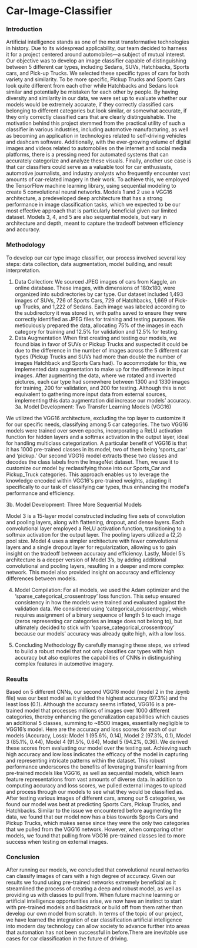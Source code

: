 # Car-Image-Classifier

### Introduction 


Artificial intelligence stands as one of the most transformative technologies in history. Due to its widespread applicability, our team decided to harness it for a project centered around automobiles—a subject of mutual interest. Our objective was to develop an image classifier capable of distinguishing between 5 different car types, including Sedans, SUVs, Hatchbacks, Sports cars, and Pick-up Trucks. We selected these specific types of cars for both variety and similarity. To be more specific, Pickup Trucks and Sports Cars look quite different from each other while Hatchbacks and Sedans look similar and potentially be mistaken for each other by people. By having diversity and similarity in our data, we were set up to evaluate whether our models would be extremely accurate, if they correctly classified cars belonging to different categories but look similar, or somewhat accurate, if they only correctly classified cars that are clearly distinguishable. The motivation behind this project stemmed from the practical utility of such a classifier in various industries, including automotive manufacturing, as well as becoming an application in technologies related to self-driving vehicles and dashcam software. Additionally, with the ever-growing volume of digital images and videos related to automobiles on the internet and social media platforms, there is a pressing need for automated systems that can accurately categorize and analyze these visuals. Finally, another use case is that car classifiers could serve as a valuable tool for car enthusiasts, automotive journalists, and industry analysts who frequently encounter vast amounts of car-related imagery in their work. To achieve this, we employed the TensorFlow machine learning library, using sequential modeling to create 5 convolutional neural networks. Models 1 and 2 use a VGG16 architecture, a predeveloped deep architecture that has a strong performance in image classification tasks, which we expected to be our most effective approach that is particularly beneficial given our limited dataset. Models 3, 4, and 5 are also sequential models, but vary in architecture and depth, meant to capture the tradeoff between efficiency and accuracy.




### Methodology 


To develop our car type image classifier, our process involved several key steps: data collection, data augmentation, model building, and result interpretation. 


1. Data Collection: 
We sourced JPEG images of cars from Kaggle, an online database. These images, with dimensions of 180x180, were organized into subdirectories by car type. Our dataset included 1,493 images of SUVs, 726 of Sports Cars, 729 of Hatchbacks, 1,669 of Pick-up Trucks, and 1,222 of Sedans. Each image was labeled according to the subdirectory it was stored in, with paths saved to ensure they were correctly identified as JPEG files for training and testing purposes. We meticulously prepared the data, allocating 75% of the images in each category for training and 12.5% for validation and 12.5% for testing. 
2. Data Augmentation 
When first creating and testing our models, we found bias in favor of SUVs or Pickup Trucks and suspected it could be due to the difference in the number of images across the 5 different car types (Pickup Trucks and SUVs had more than double the number of images Hatchback and Sports Cars had). To accommodate for this, we implemented data augmentation to make up for the difference in input images. After augmenting the data, where we rotated and inverted pictures, each car type had somewhere between 1300 and 1330 images for training, 200 for validation, and 200 for testing. Although this is not equivalent to gathering more input data from external sources, implementing this data augmentation did increase our models’ accuracy. 
3a. Model Development: Two Transfer Learning Models (VGG16)


We utilized the VGG16 architecture, excluding the top layer to customize it for our specific needs, classifying among 5 car categories. The two VGG16 models were trained over seven epochs, incorporating a ReLU activation function for hidden layers and a softmax activation in the output layer, ideal for handling multiclass categorization. A particular benefit of VGG16 is that it has 1000 pre-trained classes in its model, two of them being ‘sports_car’ and ‘pickup.’ Our second VGG16 model extracts these two classes and decodes the class labels from the ImageNet dataset. Then, we use it to customize our model by reclassifying those into our Sports_Car and Pickup_Truck categories. This approach enables us to leverage the knowledge encoded within VGG16's pre-trained weights, adapting it specifically to our task of classifying car types, thus enhancing the model's performance and efficiency.

3b. Model Development: Three More Sequential Models

Model 3 is a 15-layer model constructed including five sets of convolution and pooling layers, along with flattening, dropout, and dense layers. Each convolutional layer employed a ReLU activation function, transitioning to a softmax activation for the output layer. The pooling layers utilized a (2,2) pool size. Model 4 uses a simpler architecture with fewer convolutional layers and a single dropout layer for regularization, allowing us to gain insight on the tradeoff between accuracy and efficiency. Lastly, Model 5’s architecture is a deeper version of Model 3’s, by adding additional convolutional and pooling layers, resulting in a deeper and more complex network. This model also provided insight on accuracy and efficiency differences between models. 


4. Model Compilation: 
For all models, we used the Adam optimizer and the ‘sparse_categorical_crossentropy’ loss function. This setup ensured consistency in how the models were trained and evaluated against the validation data. We considered using ‘categorical_crossentropy’, which requires assignment of a binary sequence of length 5 to each image (zeros representing car categories an image does not belong to), but ultimately decided to stick with ‘sparse_categorical_crossentropy’ because our models’ accuracy was already quite high, with a low loss.


6. Concluding Methodology 
By carefully managing these steps, we strived to build a robust model that not only classifies car types with high accuracy but also explores the capabilities of CNNs in distinguishing complex features in automotive imagery.



### Results 
Based on 5 different CNNs, our second VGG16 model (model 2 in the .ipynb file) was our best model as it yielded the highest accuracy (97.3%) and the least loss (0.1). Although the accuracy seems inflated, VGG16 is a pre-trained model that processes millions of images over 1000 different categories, thereby enhancing the generalization capabilities which causes an additional 5 classes, summing to ~8500 images, essentially negligible to VGG16’s model. Here are the accuracy and loss scores for each of our models (Accuracy, Loss): Model 1 (95.6%, 0.14), Model 2 (97.3%, 0.1), Model 3 (85.1%, 0.44), Model 4 (91.5%, 0.64), Model 5 (94.2%, 0.36). We derived these scores from evaluating our model over the testing set. Achieving such high accuracy and low loss indicates the efficacy of the model in capturing and representing intricate patterns within the dataset. This robust performance underscores the benefits of leveraging transfer learning from pre-trained models like VGG16, as well as sequential models, which learn feature representations from vast amounts of diverse data. In addition to computing accuracy and loss scores, we pulled external images to upload and process through our models to see what they would be classified as. After testing various images of different cars, among our 5 categories, we found our model was best at predicting Sports Cars, Pickup Trucks, and Hatchbacks. Similar to the issue we encountered before augmenting the data, we found that our model now has a bias towards Sports Cars and Pickup Trucks, which makes sense since they were the only two categories that we pulled from the VGG16 network. However, when comparing other models, we found that pulling from VGG16 pre-trained classes led to more success when testing on external images. 



### Conclusion 
After running our models, we concluded that convolutional neural networks can classify images of cars with a high degree of accuracy. Given our results we found using pre-trained networks extremely beneficial as it streamlined the process of creating a deep and robust model, as well as providing us with classes to pull from. When future machine learning or artificial intelligence opportunities arise, we now have an instinct to start with pre-trained models and backtrack or build off from them rather than develop our own model from scratch. In terms of the topic of our project, we have learned the integration of car classification artificial intelligence into modern day technology can allow society to advance further into areas that automation has not been successful in before.There are inevitable use cases for car classification in the future of driving.
